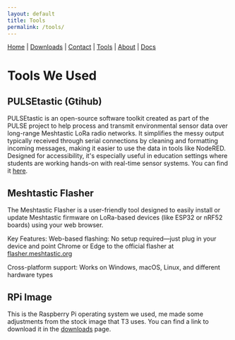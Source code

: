 ```yaml
---
layout: default
title: Tools
permalink: /tools/
---
```

<nav>
  <a href="{{ '/' | relative_url }}">Home</a> |
  <a href="{{ '/downloads/' | relative_url }}">Downloads</a> |
  <a href="{{ '/contact/' | relative_url }}">Contact</a> |
  <a href="{{ '/tools/' | relative_url }}">Tools</a> |
  <a href="{{ '/about/' | relative_url }}">About</a> |
  <a href="{{ '/docs/' | relative_url }}">Docs</a>
</nav>

# Tools We Used

## PULSEtastic (Gtihub)
PULSEtastic is an open-source software toolkit created as part of the PULSE project to help process and transmit environmental sensor data over long-range Meshtastic LoRa radio networks. It simplifies the messy output typically received through serial connections by cleaning and formatting incoming messages, making it easier to use the data in tools like NodeRED. Designed for accessibility, it's especially useful in education settings where students are working hands-on with real-time sensor systems. You can find it [here](https://github.com/uaf-t3/PULSEtastic).


## Meshtastic Flasher
The Meshtastic Flasher is a user-friendly tool designed to easily install or update Meshtastic firmware on LoRa-based devices (like ESP32 or nRF52 boards) using your web browser.

Key Features:
Web-based flashing: No setup required—just plug in your device and point Chrome or Edge to the official flasher at [flasher.meshtastic.org](flasher.meshtastic.org)

Cross-platform support: Works on Windows, macOS, Linux, and different hardware types

## RPi Image
This is the Raspberry Pi operating system we used, me made some adjustments from the stock image that T3 uses. You can find a link to download it in the [downloads](https://t3.uaf.edu/pulse-startram/downloads/) page.
